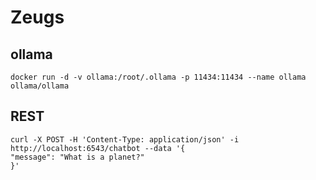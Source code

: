 # Zeugs

## ollama

```
docker run -d -v ollama:/root/.ollama -p 11434:11434 --name ollama ollama/ollama
```

## REST

```
curl -X POST -H 'Content-Type: application/json' -i http://localhost:6543/chatbot --data '{
"message": "What is a planet?"
}'
```